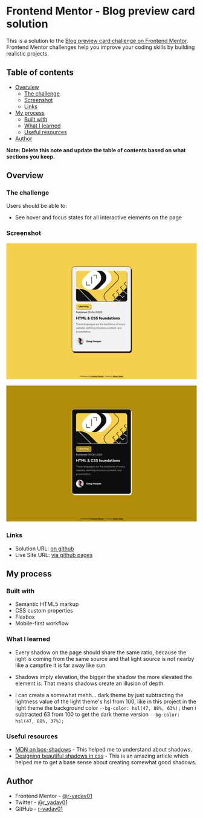 # Frontend Mentor - Blog preview card solution

This is a solution to the [Blog preview card challenge on Frontend Mentor](https://www.frontendmentor.io/challenges/blog-preview-card-ckPaj01IcS). Frontend Mentor challenges help you improve your coding skills by building realistic projects.

## Table of contents

-   [Overview](#overview)
    -   [The challenge](#the-challenge)
    -   [Screenshot](#screenshot)
    -   [Links](#links)
-   [My process](#my-process)
    -   [Built with](#built-with)
    -   [What I learned](#what-i-learned)
    -   [Useful resources](#useful-resources)
-   [Author](#author)

**Note: Delete this note and update the table of contents based on what sections you keep.**

## Overview

### The challenge

Users should be able to:

-   See hover and focus states for all interactive elements on the page

### Screenshot

![](./assets/images/screenshot_light_theme.png)

![](./assets/images/screenshot_dark_theme.png)

### Links

-   Solution URL: [on github](https://your-solution-url.com)
-   Live Site URL: [via github pages](https://your-live-site-url.com)

## My process

### Built with

-   Semantic HTML5 markup
-   CSS custom properties
-   Flexbox
-   Mobile-first workflow

### What I learned

-   Every shadow on the page should share the same ratio, because the light is coming from the same source and that light source is not nearby like a campfire it is far away like sun.

-   Shadows imply elevation, the bigger the shadow the more elevated the element is. That means shadows create an illusion of depth.

-   I can create a somewhat mehh... dark theme by just subtracting the lightness value of the light theme's hsl from 100, like in this project in the light theme the background color `--bg-color: hsl(47, 88%, 63%);` then i subtracted 63 from 100 to get the dark theme version `--bg-color: hsl(47, 88%, 37%);`

### Useful resources

-   [MDN on box-shadows](https://developer.mozilla.org/en-US/docs/Web/CSS/box-shadow) - This helped me to understand about shadows.
-   [Designing beautiful shadows in css](https://www.joshwcomeau.com/css/designing-shadows/) - This is an amazing article which helped me to get a base sense about creating somewhat good shadows.

## Author

-   Frontend Mentor - [@r-yadav01](https://www.frontendmentor.io/profile/r-yadav01)
-   Twitter - [@r_yadav01](https://x.com/r_yadav01)
-   GitHub - [r-yadav01](https://github.com/r-yadav01)
